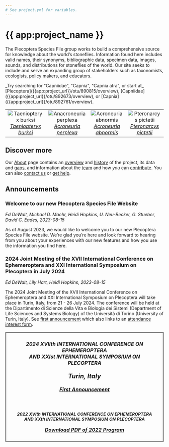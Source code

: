 ```yaml
---
# See project.yml for variables.
---
```

# {{ app:project_name }}

The Plecoptera Species File group works to build a comprehensive source for knowledge about the world’s stoneflies. Information found here includes valid names, their synonyms, bibliographic data, specimen data, images, sounds, and distributions for stoneflies of the world. Our site seeks to include and serve an expanding group of stakeholders such as taxonomists, ecologists, policy makers, and educators.

<autocomplete-otu class="w-80 place-content-center" placeholder="Search by taxon name"/>
_Try searching for "Capniidae", "Capnia", "Capnia atra", or start at_ [Plecoptera]({{app:project_url}}/otu/890815/overview), [Capniidae]({{app:project_url}}/otu/892673/overview), or [Capnia]({{app:project_url}}/otu/892761/overview).

<!-- _Try searching for species _[Capnia atra](http://plecoptera.speciesfile.org/Common/basic/Taxa.aspx?TaxonNameID=1154625)_, or start at_ Family _[Capniidae](http://plecoptera.speciesfile.org/Common/basic/Taxa.aspx?TaxonNameID=1154419),_  or Genus _[Capnia](http://plecoptera.speciesfile.org/Common/basic/Taxa.aspx?TaxonNameID=1154510)._ -->

<table style="text-align: center;">
    <tbody>
        <tr style="v-align: bottom;">
            <td>
                <img alt="Taeniopteryx burksi"
                    src="https://sfg.taxonworks.org/s/v50h1y"
                    style="border-style: none;"><br>
                <a href="https://sfg.taxonworks.org/tasks/otus/browse?otu_id=893674"><i>Taeniopteryx
                        burksi</i></a>
                <!-- <a href="{{app:project_url}}/otu/893674/overview"  -->
            </td>
            <td>
                <img alt="Anacroneuria perplexa"
                    src="https://sfg.taxonworks.org/s/xdrwcf"
                    style="border-style: none;"><br>
                <a href="https://sfg.taxonworks.org/tasks/otus/browse?otu_id=895443"><i>Acroneuria perplexa</i></a>
                <!-- <a href="{{app:project_url}}/otu/895443/overview"  -->
            </td>
            <td>
                <img alt="Acroneuria abnormis"
                    src="https://sfg.taxonworks.org/s/58hmf8"
                    style="border-style: none;"><br>
                <a href="https://sfg.taxonworks.org/tasks/otus/browse?otu_id=895760"><i>Acroneuria abnormis</i></a>
                <!-- <a href="{{app:project_url}}/otu/895760/overview"  -->
            </td>
            <td>
                <img alt="Pteronarcys pictetii"
                    src="https://sfg.taxonworks.org/s/n3q58p"
                    style="border-style: none;"><br>
                <a href="https://sfg.taxonworks.org/tasks/otus/browse?otu_id=896854"><i>Pteronarcys pictetii</i></a>
                <!-- <a href="{{app:project_url}}/otu/896854/overview"  -->
            </td>
        </tr>
    </tbody>
</table>

## Discover more

Our [About](about) page contains an [overview](about#overview) and [history](about#history) of the project, its data and [gaps](about#gaps-as-opportunity),<D-r> and information about the [team](about#team) and how _you_ can [contribute](about#contribute). You can also [contact us](about#contribute) or [get help](about#contribute-or-get-help).

## Announcements
### Welcome to our new Plecoptera Species File Website
_Ed DeWalt, Michael D. Maehr, Heidi Hopkins, U. Neu-Becker, G. Stueber,  David C. Eades, 2023-08-15_
<p>As of August 2023, we would like to welcome you to our new Plecoptera Species File website. We’re glad you’re here and look forward to hearing from you about your experiences with our new features and how you use the information you find here.
</p>

### 2024 Joint Meeting of the XVII International Conference on Ephemeroptera and XXI International Symposium on Plecoptera in July 2024
_Ed DeWalt, Lily Hart, Heidi Hopkins, 2023-08-15_  

The 2024 Joint Meeting of the XVII International Conference on Ephemeroptera and XXI International Symposium on Plecoptera will take place in Turin, Italy, from 21 - 26 July 2024. The conference will be held at the Dipartimento di Scienze della Vita e Biologia dei Sistemi (Department of Life Sciences and Systems Biology) of the Università di Torino (University of Turin, Italy). See [first announcement](http://plecoptera.speciesfile.org/HomePage/Plecoptera/First_Announcement_IJM_2024.pdf) which also links to an [attendance interest form](https://docs.google.com/forms/d/e/1FAIpQLSeAkvGvVhZbO4XUyVFzF7b0EU44rH4nOniYMqsc7BQWN03ELg/viewform).

<table>
    <tbody>
        <tr>
            <td
                style="vertical-align: text-top; text-align: center; border-style: solid; border-color: Gray; padding: 25px">
                <span class="darkgreen" style="font-weight: bold; font-style: italic;">
                    2024 XVIIth INTERNATIONAL CONFERENCE ON EPHEMEROPTERA<br>
                    AND XXIst INTERNATIONAL SYMPOSIUM ON PLECOPTERA<br><br>
                    <font style="font-size: 15pt">Turin, Italy</font><br><br>
                    <a href="http://plecoptera.archive.speciesfile.org/HomePage/Plecoptera/First_Announcement_IJM_2024.pdf" target="_blank">First Announcement</a><br><br>
                    <br><br>
                    <font style="font-size: 10pt">
                        2022 XVIth INTERNATIONAL CONFERENCE ON EPHEMEROPTERA<br>
                        AND XXth INTERNATIONAL SYMPOSIUM ON PLECOPTERA<br><br></font>
                    <a href="http://plecoptera.archive.speciesfile.org/HomePage/Plecoptera/MF_SF 2022 Program and Schedule.pdf" target="naps">Download PDF of 2022 Program</a>
                </span>
            </td>
        </tr>
    </tbody>
</table>
